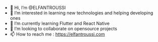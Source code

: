 - 👋 Hi, I’m @ELFANTROUSSI
- 👀 I’m interested in learning new technologies and helping developing ones
- 🌱 I’m currently learning Flutter and React Native
- 💞️ I’m looking to collaborate on opensource projects
- 📫 How to reach me : https://elfantroussi.com

<!---
ELFANTROUSSI/ELFANTROUSSI is a ✨ special ✨ repository because its `README.md` (this file) appears on your GitHub profile.
You can click the Preview link to take a look at your changes.
--->
